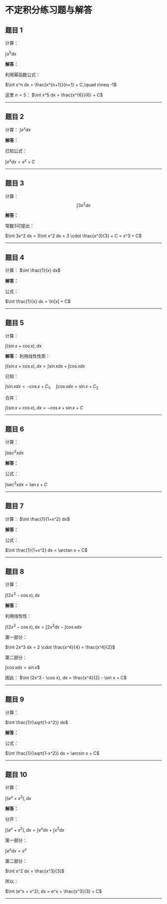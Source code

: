 
# 不定积分练习题与解答

## 题目 1

计算：

$\int x^5 dx$

**解答：**

利用幂函数公式：

$\int x^n dx = \frac{x^{n+1}}{n+1} + C,\quad n\neq -1$

这里 $n=5$：
$\int x^5 dx = \frac{x^{6}}{6} + C$

---

## 题目 2

计算：
$\int e^x dx$

**解答：**

已知公式：

$\int e^x dx = e^x + C$

---

## 题目 3

计算：
$$\int 3x^2 dx$$

**解答：**

常数3可提出：

$\int 3x^2 dx = 3\int x^2 dx = 3 \cdot \frac{x^3}{3} + C = x^3 + C$

---

## 题目 4

计算：
$\int \frac{1}{x} dx$

**解答：**

公式：

$\int \frac{1}{x} dx = \ln|x| + C$

---

## 题目 5

计算：

$\int (\sin x + \cos x), dx$

**解答：**
利用线性性质：

$\int (\sin x + \cos x), dx = \int \sin x dx + \int \cos x dx$

已知：

$\int \sin x dx = -\cos x + C_1,\quad \int \cos x dx = \sin x + C_2$

合并：

$\int (\sin x + \cos x), dx = -\cos x + \sin x + C$

---

## 题目 6

计算：

$\int \sec^2 x dx$

**解答：**

公式：

$\int \sec^2 x dx = \tan x + C$

---

## 题目 7

计算：
$\int \frac{1}{1+x^2} dx$

**解答：**

公式：

$\int \frac{1}{1+x^2} dx = \arctan x + C$

---

## 题目 8

计算：
  
$\int (2x^3 - \cos x), dx$
  
**解答：**
  
利用线性性：
  
$\int (2x^3 - \cos x), dx = \int 2x^3 dx - \int \cos x dx$

第一部分：

$\int 2x^3 dx = 2 \cdot \frac{x^4}{4} = \frac{x^4}{2}$

第二部分：

$\int \cos x dx = \sin x$$

因此：
$\int (2x^3 - \cos x), dx = \frac{x^4}{2} - \sin x + C$

---

## 题目 9
  
计算：
  
$\int \frac{1}{\sqrt{1-x^2}} dx$
  
**解答：**
  
公式：

$\int \frac{1}{\sqrt{1-x^2}} dx = \arcsin x + C$

---

## 题目 10
  
计算：
  
$\int (e^x + x^2), dx$
  

**解答：**


分开：
  
$\int (e^x + x^2), dx = \int e^x dx + \int x^2 dx$
  
第一部分：
  
$\int e^x dx = e^x$
  
第二部分：
  
$\int x^2 dx = \frac{x^3}{3}$
 
所以：
  
$\int (e^x + x^2), dx = e^x + \frac{x^3}{3} + C$

---



